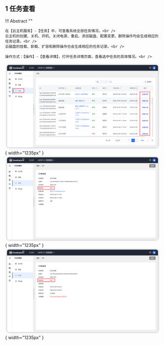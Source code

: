 
## 1 任务查看

!!! Abstract ""

    在【云主机服务】-【任务】中，可查看系统全部任务情况。<br />
    云主机的创建、关机、开机、关闭电源、重启、添加磁盘、配置变更、删除操作均会生成相应的任务记录。<br />
    云磁盘的挂载、卸载、扩容和删除操作也会生成相应的任务记录。<br />

    操作方式：【操作】-【查看详情】，打开任务详情页面，查看选中任务的具体情况。<br />

![任务列表](../../img/cloud-server/task/任务列表.png){ width="1235px" }
![成功任务](../../img/cloud-server/task/成功任务.png){ width="1235px" }
![失败任务](../../img/cloud-server/task/失败任务.png){ width="1235px" }